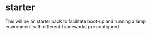 starter
=======

This will be an starter pack to facilitate boot-up  and running a lamp environment  with different frameworks pre configured 
